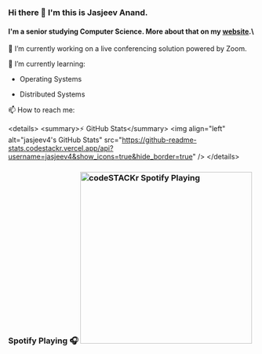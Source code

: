 ### Hi there 👋 I&#39;m this is Jasjeev Anand.

#### I&#39;m a senior studying Computer Science. More about that on my [website][website].\\

🔭 I’m currently working on a live conferencing solution powered by Zoom.

🌱 I’m currently learning:

- Operating Systems
  
- Distributed Systems
  

📫 How to reach me:

&lt;details&gt; &lt;summary&gt;:zap: GitHub Stats&lt;/summary&gt; &lt;img align=&quot;left&quot; alt=&quot;jasjeev4&#39;s GitHub Stats&quot; src=&quot;https://github-readme-stats.codestackr.vercel.app/api?username=jasjeev4&show_icons=true&hide_border=true&quot; /&gt; &lt;/details&gt;

### Spotify Playing 🎧 [<img src="https://now-playing-codestackr.vercel.app/api/spotify-playing" alt="codeSTACKr Spotify Playing" width="350" />](https://open.spotify.com/user/12128868095)

[website]: https://jsanand.com